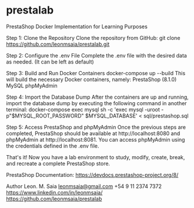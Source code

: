 # prestalab
PrestaShop Docker Implementation for Learning Purposes

Step 1: Clone the Repository
Clone the repository from GitHub:
git clone https://github.com/leonmsaia/prestalab.git

Step 2: Configure the .env File
Complete the .env file with the desired data as needed.
(It can be left as default)

Step 3: Build and Run Docker Containers
docker-compose up --build
This will build the necessary Docker containers, namely:
PrestaShop (8.1.0)
MySQL
phpMyAdmin

Step 4: Import the Database Dump
After the containers are up and running, import the database dump by executing the following command in another terminal:
docker-compose exec mysql sh -c 'exec mysql -uroot -p"$MYSQL_ROOT_PASSWORD" $MYSQL_DATABASE' < sql/prestashop.sql

Step 5: Access PrestaShop and phpMyAdmin
Once the previous steps are completed, PrestaShop should be available at http://localhost:8080 and phpMyAdmin at http://localhost:8081.
You can access phpMyAdmin using the credentials defined in the .env file.

That's it! Now you have a lab environment to study, modify, create, break, and recreate a complete PrestaShop store.

PrestaShop Documentation: https://devdocs.prestashop-project.org/8/

Author
Leon. M. Saia
leonmsaia@gmail.com
+54 9 11 2374 7372
https://www.linkedin.com/in/leonmsaia/
https://github.com/leonmsaia/prestalab